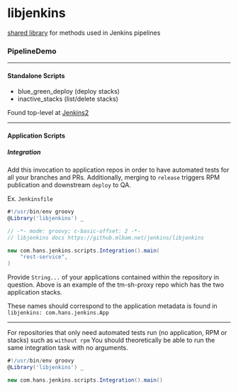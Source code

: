 # libjenkins
[shared library](https://jenkins.io/doc/book/pipeline/shared-libraries/#global-shared-libraries) for methods used in Jenkins pipelines

### PipelineDemo

----

#### Standalone Scripts

- blue_green_deploy (deploy stacks)
- inactive_stacks (list/delete stacks)

Found top-level at [Jenkins2](http:localhost:8080/jenkins)

----

#### Application Scripts

##### Integration

Add this invocation to application repos in order to have automated tests for all your branches and PRs.
Additionally, merging to `release` triggers RPM publication and downstream `deploy` to QA.

Ex. `Jenkinsfile`

```groovy
#!/usr/bin/env groovy
@Library('libjenkins') _

// -*- mode: groovy; c-basic-offset: 2 -*-
// libjenkins docs https://github.mlbam.net/jenkins/libjenkins

new com.hans.jenkins.scripts.Integration().main(
    "rest-service",
)
```

Provide `String...` of your applications contained within the repository in question.
Above is an example of the tm-sh-proxy repo which has the two application stacks.

These names should correspond to the application metadata is found in `libjenkins: com.hans.jenkins.App`

----

For repositories that only need automated tests run (no application, RPM or stacks) such as `without rpm`
You should theoretically be able to run the same integration task with no arguments.

```groovy
#!/usr/bin/env groovy
@Library('libjenkins') _

new com.hans.jenkins.scripts.Integration().main()
```
